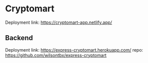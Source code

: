 # Cryptomart

Deployment link: https://cryptomart-app.netlify.app/

## Backend

Deployment link: https://express-cryptomart.herokuapp.com/
repo: https://github.com/wilsontbx/express-cryptomart
